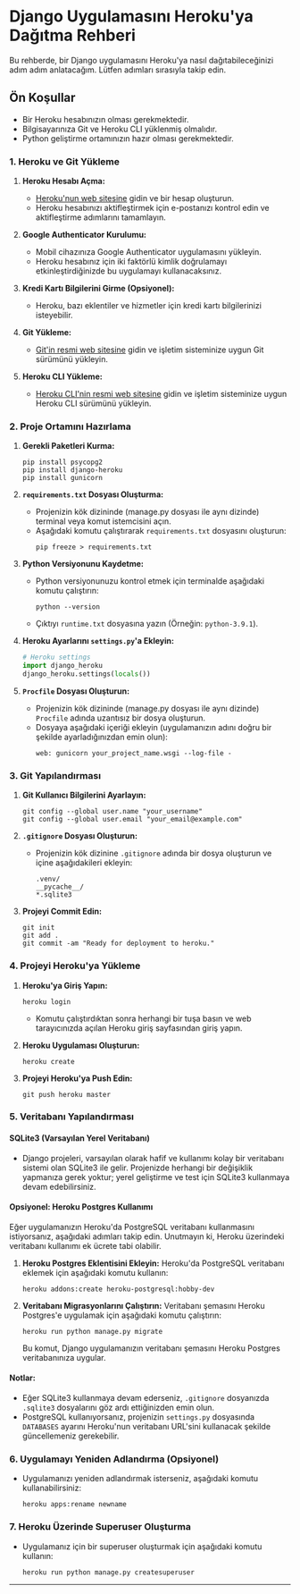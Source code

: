 # Django Uygulamasını Heroku'ya Dağıtma Rehberi

Bu rehberde, bir Django uygulamasını Heroku'ya nasıl dağıtabileceğinizi adım adım anlatacağım. Lütfen adımları sırasıyla takip edin.

## Ön Koşullar

- Bir Heroku hesabınızın olması gerekmektedir.
- Bilgisayarınıza Git ve Heroku CLI yüklenmiş olmalıdır.
- Python geliştirme ortamınızın hazır olması gerekmektedir.

### 1. Heroku ve Git Yükleme

1. **Heroku Hesabı Açma:**
   - [Heroku'nun web sitesine](https://signup.heroku.com/) gidin ve bir hesap oluşturun.
   - Heroku hesabınızı aktifleştirmek için e-postanızı kontrol edin ve aktifleştirme adımlarını tamamlayın.

2. **Google Authenticator Kurulumu:**
   - Mobil cihazınıza Google Authenticator uygulamasını yükleyin.
   - Heroku hesabınız için iki faktörlü kimlik doğrulamayı etkinleştirdiğinizde bu uygulamayı kullanacaksınız.

3. **Kredi Kartı Bilgilerini Girme (Opsiyonel):**
   - Heroku, bazı eklentiler ve hizmetler için kredi kartı bilgilerinizi isteyebilir.

4. **Git Yükleme:**
   - [Git'in resmi web sitesine](https://git-scm.com/book/en/v2/Getting-Started-Installing-Git) gidin ve işletim sisteminize uygun Git sürümünü yükleyin.

5. **Heroku CLI Yükleme:**
   - [Heroku CLI'nin resmi web sitesine](https://devcenter.heroku.com/articles/heroku-cli) gidin ve işletim sisteminize uygun Heroku CLI sürümünü yükleyin.

### 2. Proje Ortamını Hazırlama

1. **Gerekli Paketleri Kurma:**
   ```
   pip install psycopg2
   pip install django-heroku
   pip install gunicorn
   ```

2. **`requirements.txt` Dosyası Oluşturma:**
   - Projenizin kök dizininde (manage.py dosyası ile aynı dizinde) terminal veya komut istemcisini açın.
   - Aşağıdaki komutu çalıştırarak `requirements.txt` dosyasını oluşturun:
     ```
     pip freeze > requirements.txt
     ```

3. **Python Versiyonunu Kaydetme:**
   - Python versiyonunuzu kontrol etmek için terminalde aşağıdaki komutu çalıştırın:
     ```
     python --version
     ```
   - Çıktıyı `runtime.txt` dosyasına yazın (Örneğin: `python-3.9.1`).

4. **Heroku Ayarlarını `settings.py`'a Ekleyin:**
   ```python
   # Heroku settings
   import django_heroku
   django_heroku.settings(locals())
   ```

5. **`Procfile` Dosyası Oluşturun:**
   - Projenizin kök dizininde (manage.py dosyası ile aynı dizinde) `Procfile` adında uzantısız bir dosya oluşturun.
   - Dosyaya aşağıdaki içeriği ekleyin (uygulamanızın adını doğru bir şekilde ayarladığınızdan emin olun):
     ```
     web: gunicorn your_project_name.wsgi --log-file -
     ```

### 3. Git Yapılandırması

1. **Git Kullanıcı Bilgilerini Ayarlayın:**
   ```
   git config --global user.name "your_username"
   git config --global user.email "your_email@example.com"
   ```

2. **`.gitignore` Dosyası Oluşturun:**
   - Projenizin kök dizinine `.gitignore` adında bir dosya oluşturun ve içine aşağıdakileri ekleyin:
     ```
     .venv/
     __pycache__/
     *.sqlite3
     ```

3. **Projeyi Commit Edin:**
   ```
   git init
   git add .
   git commit -am "Ready for deployment to heroku."
   ```

### 4. Projeyi Heroku'ya Yükleme

1. **Heroku'ya Giriş Yapın:**
   ```
   heroku login
   ```
   - Komutu çalıştırdıktan sonra herhangi bir tuşa basın ve web tarayıcınızda açılan Heroku giriş sayfasından giriş yapın.

2. **Heroku Uygulaması Oluşturun:**
   ```
   heroku create
   ```

3. **Projeyi Heroku'ya Push Edin:**
   ```
   git push heroku master
   ```

### 5. Veritabanı Yapılandırması

#### SQLite3 (Varsayılan Yerel Veritabanı)
- Django projeleri, varsayılan olarak hafif ve kullanımı kolay bir veritabanı sistemi olan SQLite3 ile gelir. Projenizde herhangi bir değişiklik yapmanıza gerek yoktur; yerel geliştirme ve test için SQLite3 kullanmaya devam edebilirsiniz.

#### Opsiyonel: Heroku Postgres Kullanımı
Eğer uygulamanızın Heroku'da PostgreSQL veritabanı kullanmasını istiyorsanız, aşağıdaki adımları takip edin. Unutmayın ki, Heroku üzerindeki veritabanı kullanımı ek ücrete tabi olabilir.

1. **Heroku Postgres Eklentisini Ekleyin:**
   Heroku'da PostgreSQL veritabanı eklemek için aşağıdaki komutu kullanın:
   ```
   heroku addons:create heroku-postgresql:hobby-dev
   ```

2. **Veritabanı Migrasyonlarını Çalıştırın:**
   Veritabanı şemasını Heroku Postgres'e uygulamak için aşağıdaki komutu çalıştırın:
   ```
   heroku run python manage.py migrate
   ```
   Bu komut, Django uygulamanızın veritabanı şemasını Heroku Postgres veritabanınıza uygular.

#### Notlar:
- Eğer SQLite3 kullanmaya devam ederseniz, `.gitignore` dosyanızda `.sqlite3` dosyalarını göz ardı ettiğinizden emin olun.
- PostgreSQL kullanıyorsanız, projenizin `settings.py` dosyasında `DATABASES` ayarını Heroku'nun veritabanı URL'sini kullanacak şekilde güncellemeniz gerekebilir.


### 6. Uygulamayı Yeniden Adlandırma (Opsiyonel)

- Uygulamanızı yeniden adlandırmak isterseniz, aşağıdaki komutu kullanabilirsiniz:
  ```
  heroku apps:rename newname
  ```

### 7. Heroku Üzerinde Superuser Oluşturma

- Uygulamanız için bir superuser oluşturmak için aşağıdaki komutu kullanın:
  ```
  heroku run python manage.py createsuperuser
  ```

---
